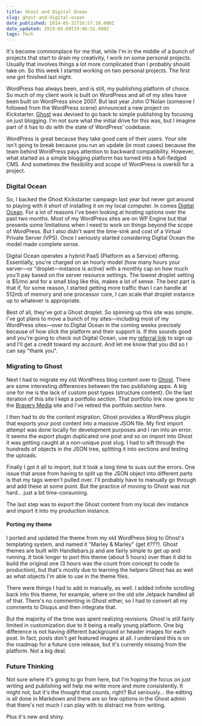 ```yaml
---
title: Ghost and Digital Ocean
slug: ghost-and-digital-ocean
date_published: 2014-05-31T16:57:18.000Z
date_updated: 2019-05-09T19:06:51.000Z
tags: Tech
---
```


It's become commonplace for me that, while I'm in the middle of a bunch of projects that start to drain my creativity, I work on some personal projects. Usually that involves things a lot more complicated than I probably should take on. So this week I started working on two personal projects. The first one got finished last night.

WordPress has always been, and is still, my publishing platform of choice. So much of my client work is built on WordPress and all of my sites have been built on WordPress since 2007. But last year John O'Nolan (someone I followed from the WordPress scene) announced a new project on Kickstarter. [Ghost](http://ghost.org) was devised to go back to simple publishing by focusing on just blogging. I'm not sure what the initial drive for this was, but I imagine part of it has to do with the state of WordPress' codebase.

WordPress is great because they take good care of their users. Your site isn't going to break because you run an update (in most cases) because the team behind WordPress pays attention to backward compatibility. However, what started as a simple blogging platform has turned into a full-fledged CMS. And sometimes the flexibility and scope of WordPress is overkill for a project.

### Digital Ocean

So, I backed the Ghost Kickstarter campaign last year but never got around to playing with it short of installing it on my local computer. In comes [Digital Ocean](https://www.digitalocean.com/?refcode=7e7a6eabc4cd). For a lot of reasons I've been looking at hosting options over the past two months. Most of my WordPress sites are on WP Engine but that presents some limitations when I need to work on things beyond the scope of WordPress. But I also didn't want the time-sink and cost of a Virtual Private Server (VPS). Once I seriously started considering Digital Ocean the model made complete sense.

Digital Ocean operates a hybrid PaaS (Platform as a Service) offering. Essentially, you're charged on an hourly model (how many hours your server—or "droplet—instance is active) with a monthly cap on how much you'll pay based on the server resource settings. The lowest droplet setting is $5/mo and for a small blog like this, makes a lot of sense. The best part is that if, for some reason, I started getting more traffic than I can handle at 512mb of memory and one processor core, I can scale that droplet instance up to whatever is appropriate.

Best of all, they've got a Ghost droplet. So spinning up this site was simple. I've got plans to move a bunch of my sites—including most of my WordPress sites—over to Digital Ocean in the coming weeks precisely because of how slick the platform and their support is. If this sounds good and you're going to check out Digital Ocean, use my [referral link](https://www.digitalocean.com/?refcode=7e7a6eabc4cd) to sign up and I'll get a credit toward my account. And let me know that you did so I can say "thank you".

### Migrating to Ghost

Next I had to migrate my old WordPress blog content over to [Ghost](http://ghost.org). There are some interesting differences between the two publishing apps. A big one for me is the lack of custom post types (structure content). On the last iteration of this site I kept a portfolio section. That portfolio link now goes to the [Bravery Media](http://braverymedia.co) site and I've retired the portfolio section here.

I then had to do the content migration. Ghost provides a WordPress plugin that exports your post content into a massive JSON file. My first import attempt was done locally for development purposes and I ran into an error. It seems the export plugin duplicated one post and so on import into Ghost it was getting caught at a non-unique post slug. I had to sift through the hundreds of objects in the JSON tree, splitting it into sections and testing the uploads.

Finally I got it all to import, but it took a long time to suss out the errors. One issue that arose from having to split up the JSON object into different parts is that my tags weren't pulled over. I'll probably have to manually go through and add these at some point. But the practice of moving to Ghost was not hard... just a bit time-consuming.

The last step was to export the Ghost content from my local dev instance and import it into my production instance.

#### Porting my theme

I ported and updated the theme from my old WordPress blog to Ghost's templating system, and named it "Marley & Marley" (get it???). Ghost themes are built with Handlebars.js and are fairly simple to get up and running. It took longer to port this theme (about 5 hours) over than it did to build the original one (3 hours was the count from concept to code to production), but that's mostly due to learning the helpers Ghost has as well as what objects I'm able to use in the theme files.

There were things I had to add in manually, as well. I added infinite scrolling back into this theme, for example, where on the old site Jetpack handled all of that. There's no commenting in Ghost either, so I had to convert all my comments to Disqus and then integrate that.

But the majority of the time was spent realizing revisions. Ghost is still fairly limited in customization due to it being a really young platform. One big difference is not having different background or header images for each post. In fact, posts don't get featured images at all. I understand this is on the roadmap for a future core release, but it's currently missing from the platform. Not a big deal.

### Future Thinking

Not sure where it's going to go from here, but I'm hoping the focus on just writing and publishing will help me write more and more consistently. It might not, but it's the thought that counts, right? But seriously... the editing is all done in Markdown and there are so few options in the Ghost admin that there's not much I can play with to distract me from writing.

Plus it's new and shiny.
